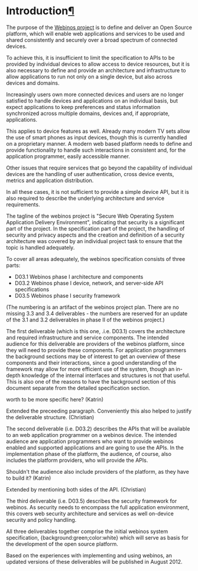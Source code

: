 Introduction[¶](#Introduction)
==============================

The purpose of the [Webinos project](Webinos%20project.html) is to
define and deliver an Open Source platform, which will enable web
applications and services to be used and shared consistently and
securely over a broad spectrum of connected devices.

To achieve this, it is insufficient to limit the specification to APIs
to be provided by individual devices to allow access to device
resources, but it is also necessary to define and provide an
architecture and infrastructure to allow applications to run not only on
a single device, but also across devices and domains.

Increasingly users own more connected devices and users are no longer
satisfied to handle devices and applications on an individual basis, but
expect applications to keep preferences and status information
synchronized across multiple domains, devices and, if appropriate,
applications.

This applies to device features as well. Already many modern TV sets
allow the use of smart phones as input devices, though this is currently
handled on a proprietary manner. A modern web based platform needs to
define and provide functionality to handle such interactions in
consistent and, for the application programmer, easily accessible
manner.

Other issues that require services that go beyond the capability of
individual devices are the handling of user authentication, cross device
events, metrics and application distribution.

In all these cases, it is not sufficient to provide a simple device API,
but it is also required to describe the underlying architecture and
service requirements.

The tagline of the webinos project is "Secure Web Operating System
Application Delivery Environment", indicating that security is a
significant part of the project. In the specification part of the
project, the handling of security and privacy aspects and the creation
and definition of a security architecture was covered by an individual
project task to ensure that the topic is handled adequately.

To cover all areas adequately, the webinos specification consists of
three parts:

-   D03.1 Webinos phase I architecture and components
-   D03.2 Webinos phase I device, network, and server-side API
    specifications
-   D03.5 Webinos phase I security framework

(The numbering is an artifact of the webinos project plan. There are no
missing 3.3 and 3.4 deliverables - the numbers are reserved for an
update of the 3.1 and 3.2 deliverables in phase II of the webinos
project.)

The first deliverable (which is this one, .i.e. D03.1) covers the
architecture and required infrastructure and service components. The
intended audience for this deliverable are providers of the webinos
platform, since they will need to provide these components. For
application programmers the background sections may be of interest to
get an overview of these components and their interactions, since a good
understanding of the framework may allow for more efficient use of the
system, though an in-depth knowledge of the internal interfaces and
structures is not that useful. This is also one of the reasons to have
the background section of this document separate from the detailed
specification section.

worth to be more specific here? (Katrin)

Extended the preceeding paragraph. Conveniently this also helped to
justify the deliverable structure. (Christian)

The second deliverable (i.e. D03.2) describes the APIs that will be
available to an web application programmer on a webinos device. The
intended audience are application programmers who want to provide
webinos enabled and supported applications and are going to use the
APIs. In the implementation phase of the platform, the audience, of
course, also includes the platform providers, who will provide the APIs.

Shouldn't the audience also include providers of the platform, as they
have to build it? (Katrin)

Extended by mentioning both sides of the API. (Christian)

The third deliverable (i.e. D03.5) describes the security framework for
webinos. As security needs to encompass the full application
environment, this covers web security architecture and services as well
on-device security and policy handling.

All three deliverables together comprise the initial webinos system
specification, {background:green;color:white} which will serve as basis
for the development of the open source platform.

Based on the experiences with implementing and using webinos, an updated
versions of these deliverables will be published in August 2012.

